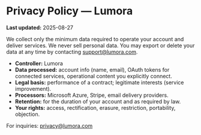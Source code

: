 
# Privacy Policy — Lumora

**Last updated:** 2025-08-27

We collect only the minimum data required to operate your account and deliver services. We never sell personal data. You may export or delete your data at any time by contacting support@lumora.com.

- **Controller:** Lumora
- **Data processed:** account info (name, email), OAuth tokens for connected services, operational content you explicitly connect.
- **Legal basis:** performance of a contract; legitimate interests (service improvement).
- **Processors:** Microsoft Azure, Stripe, email delivery providers.
- **Retention:** for the duration of your account and as required by law.
- **Your rights:** access, rectification, erasure, restriction, portability, objection.

For inquiries: privacy@lumora.com
